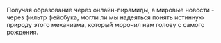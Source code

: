 Получая образование через онлайн-пирамиды, а мировые новости - через фильтр фейсбука, могли ли мы надеяться понять истинную природу этого механизма, который морочил нам голову с самого рождения.